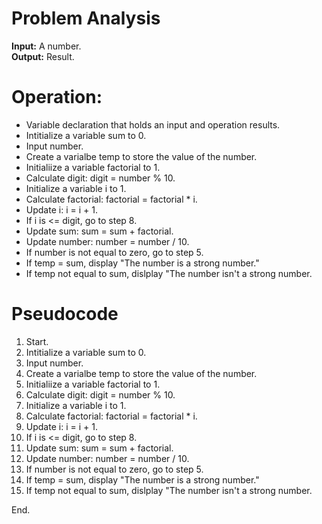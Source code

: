 # Problem Analysis   
**Input:** A number.  
**Output:** Result.

# Operation:   
- Variable declaration that holds an input and operation results.
- Intitialize a variable sum to 0.
- Input number.
- Create a varialbe temp to store the value of the number.
- Initialiize a variable factorial to 1.
- Calculate digit: digit = number % 10.
- Initialize a variable i to 1.
- Calculate factorial: factorial = factorial * i.
- Update i: i = i + 1.
- If i is <= digit, go to step 8.
- Update sum: sum = sum + factorial.
- Update number: number = number / 10.
- If number is not equal to zero, go to step 5.
- If temp = sum, display "The number is a strong number."
- If temp not equal to sum, dislplay "The number isn't a strong number.


  
  
# Pseudocode   
1. Start.
2. Intitialize a variable sum to 0.
3. Input number.
4. Create a varialbe temp to store the value of the number.
5. Initialiize a variable factorial to 1.
6. Calculate digit: digit = number % 10.
7. Initialize a variable i to 1.
8. Calculate factorial: factorial = factorial * i.
9. Update i: i = i + 1.
10. If i is <= digit, go to step 8.
11. Update sum: sum = sum + factorial.
12. Update number: number = number / 10.
13. If number is not equal to zero, go to step 5.
14. If temp = sum, display "The number is a strong number."
15. If temp not equal to sum, dislplay "The number isn't a strong number.

End.
 
